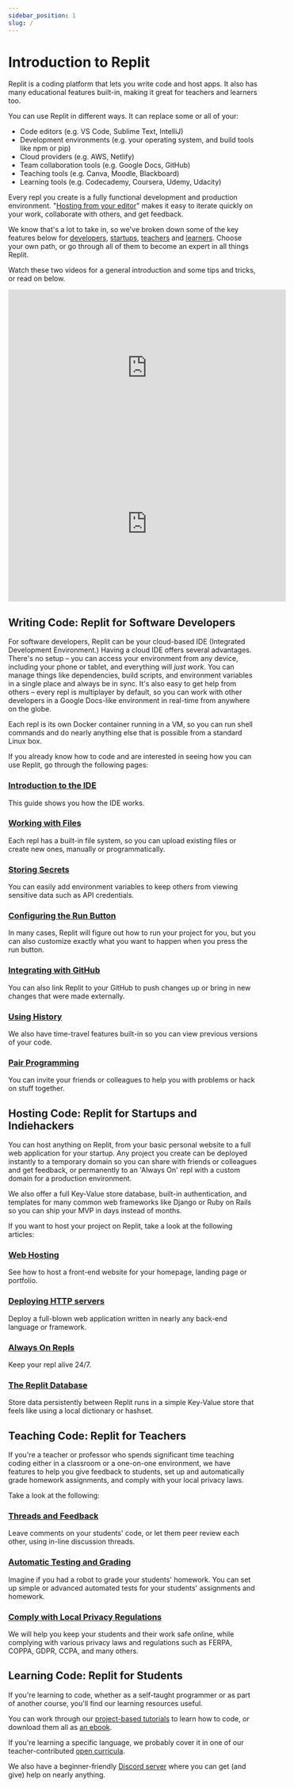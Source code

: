 ```yaml
---
sidebar_position: 1
slug: /
---
```


# Introduction to Replit

Replit is a coding platform that lets you write code and host apps. It also has many educational features built-in, making it great for teachers and learners too.

You can use Replit in different ways. It can replace some or all of your:

* Code editors (e.g. VS Code, Sublime Text, IntelliJ)
* Development environments (e.g. your operating system, and build tools like npm or pip)
* Cloud providers (e.g. AWS, Netlify)
* Team collaboration tools (e.g. Google Docs, GitHub)
* Teaching tools (e.g. Canva, Moodle, Blackboard)
* Learning tools (e.g. Codecademy, Coursera, Udemy, Udacity)

Every repl you create is a fully functional development and production environment. "[Hosting from your editor](https://amasad.me/hosting)" makes it easy to iterate quickly on your work, collaborate with others, and get feedback.

We know that's a lot to take in, so we've broken down some of the key features below for [developers](#writing-code-replit-for-software-developers), [startups](#hosting-code-replit-for-startups-and-indiehackers), [teachers](#teaching-code-replit-for-teachers) and [learners](#learning-code-replit-for-students). Choose your own path, or go through all of them to become an expert in all things Replit.

Watch these two videos for a general introduction and some tips and tricks, or read on below.

<div class="embed-youtube">
  <iframe width="560" height="315" src="https://www.youtube.com/embed/ZAC0TQEU5gI" frameborder="0" allow="accelerometer; autoplay; clipboard-write; encrypted-media; gyroscope; picture-in-picture" allowfullscreen></iframe>
</div>
<div class="embed-youtube">
  <iframe width="560" height="315" src="https://www.youtube.com/embed/VGiCFnyTRRk" frameborder="0" allow="accelerometer; autoplay; clipboard-write; encrypted-media; gyroscope; picture-in-picture" allowfullscreen></iframe>
</div>

## Writing Code: Replit for Software Developers

For software developers, Replit can be your cloud-based IDE (Integrated Development Environment.) Having a cloud IDE offers several advantages. There's no setup – you can access your environment from any device, including your phone or tablet, and everything will _just work_. You can manage things like dependencies, build scripts, and environment variables in a single place and always be in sync. It's also easy to get help from others – every repl is multiplayer by default, so you can work with other developers in a Google Docs-like environment in real-time from anywhere on the globe.

Each repl is its own Docker container running in a VM, so you can run shell commands and do nearly anything else that is possible from a standard Linux box.

If you already know how to code and are interested in seeing how you can use Replit, go through the following pages:

### [Introduction to the IDE](/tutorials/introduction-to-the-repl-it-ide)
This guide shows you how the IDE works.

### [Working with Files](/tutorials/managing-files-using-repl-it)
Each repl has a built-in file system, so you can upload existing files or create new ones, manually or programmatically.

### [Storing Secrets](/programming-ide/storing-sensitive-information-environment-variables)
You can easily add environment variables to keep others from viewing sensitive data such as API credentials.

### [Configuring the Run Button](/programming-ide/configuring-repl)
In many cases, Replit will figure out how to run your project for you, but you can also customize exactly what you want to happen when you press the run button.

### [Integrating with GitHub](/tutorials/github-and-run-button)
You can also link Replit to your GitHub to push changes up or bring in new changes that were made externally.

### [Using History](/programming-ide/using-repl-history)
We also have time-travel features built-in so you can view previous versions of your code.

### [Pair Programming](/tutorials/pair-programming-using-multiplayer-with-repl-it)
You can invite your friends or colleagues to help you with problems or hack on stuff together.

## Hosting Code: Replit for Startups and Indiehackers

You can host anything on Replit, from your basic personal website to a full web application for your startup. Any project you create can be deployed instantly to a temporary domain so you can share with friends or colleagues and get feedback, or permanently to an 'Always On' repl with a custom domain for a production environment.

We also offer a full Key-Value store database, built-in authentication, and templates for many common web frameworks like Django or Ruby on Rails so you can ship your MVP in days instead of months.

If you want to host your project on Replit, take a look at the following articles:

### [Web Hosting](/hosting/hosting-web-pages)
See how to host a front-end website for your homepage, landing page or portfolio.

### [Deploying HTTP servers](/hosting/deploying-http-servers)
Deploy a full-blown web application written in nearly any back-end language or framework.

### [Always On Repls](/hosting/enabling-always-on)
Keep your repl alive 24/7.

### [The Replit Database](/hosting/database-faq)
Store data persistently between Replit runs in a simple Key-Value store that feels like using a local dictionary or hashset.

## Teaching Code: Replit for Teachers
If you're a teacher or professor who spends significant time teaching coding either in a classroom or a one-on-one environment, we have features to help you give feedback to students, set up and automatically grade homework assignments, and comply with your local privacy laws.

Take a look at the following:

### [Threads and Feedback](/teams-edu/reviewing-submissions#leaving-feedback-on-projects-using-annotations)
Leave comments on your students' code, or let them peer review each other, using in-line discussion threads.

### [Automatic Testing and Grading](/teams-edu/testing-assessments-autograding)
Imagine if you had a robot to grade your students' homework. You can set up simple or advanced automated tests for your students' assignments and homework.

### [Comply with Local Privacy Regulations](/teams-edu/privacy-faq)
We will help you keep your students and their work safe online, while complying with various privacy laws and regulations such as FERPA, COPPA, GDPR, CCPA, and many others.

## Learning Code: Replit for Students

If you're learning to code, whether as a self-taught programmer or as part of another course, you'll find our learning resources useful.

You can work through our [project-based tutorials](/tutorials/overview) to learn how to code, or download them all as [an ebook](https://codewithrepl.it).

If you're learning a specific language, we probably cover it in one of our teacher-contributed [open curricula](/teaching-curriculum/intro-teaching-curriculum).

We also have a beginner-friendly [Discord server](https://replit.com/discord) where you can get (and give) help on nearly anything.
